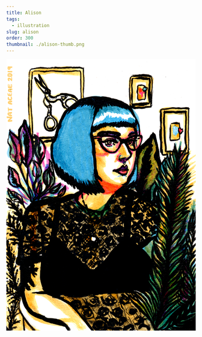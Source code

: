 ```yaml
---
title: Alison
tags:
  - illustration
slug: alison
order: 300
thumbnail: ./alison-thumb.png
---
```

![](alison1.png)
